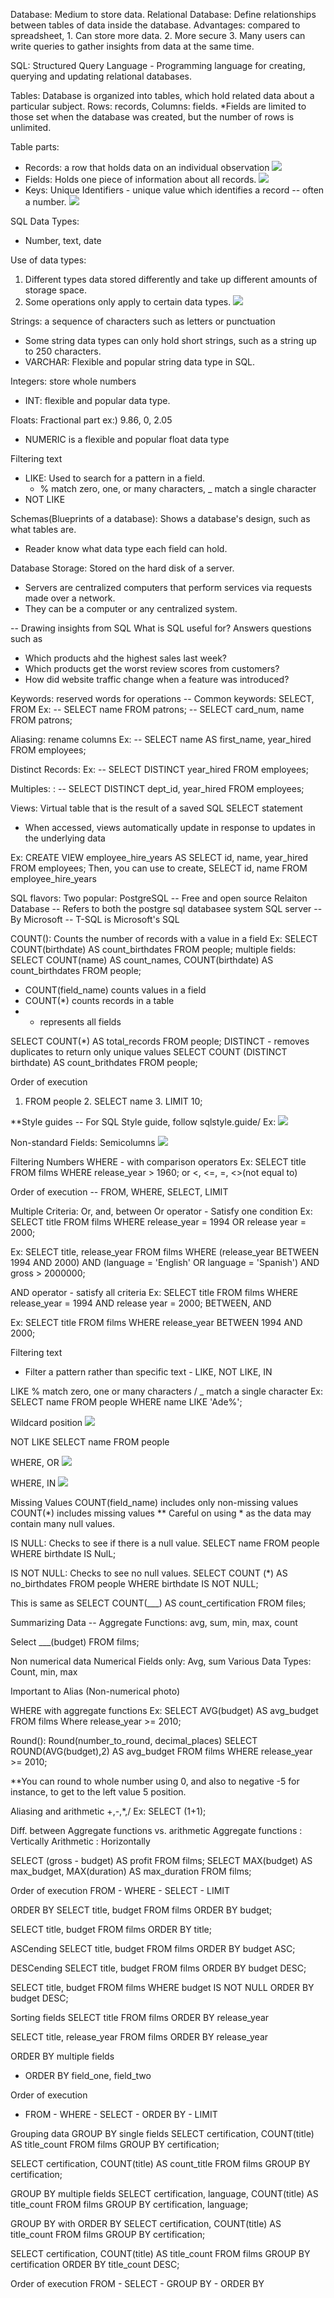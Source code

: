 Database: Medium to store data.
Relational Database: Define relationships between tables of data inside the database.
Advantages: compared to spreadsheet, 1. Can store more data. 2. More secure 3. Many users can write queries to gather insights from data at the same time.

SQL: Structured Query Language - Programming language for creating, querying and updating relational databases.

Tables: Database is organized into tables, which hold related data about a particular subject. Rows: records, Columns: fields.
*Fields are limited to those set when the database was created, but the number of rows is unlimited.

Table parts: 
- Records: a row that holds data on an individual observation
![](https://github.com/Jeon-DataLab/SQL-Learning-Records/blob/main/SQL%20Concept%20Fundamentals/Source_Photos/Records.png)
- Fields: Holds one piece of information about all records.
![](https://github.com/Jeon-DataLab/SQL-Learning-Records/blob/main/SQL%20Concept%20Fundamentals/Source_Photos/fields.png)
- Keys: Unique Identifiers - unique value which identifies a record -- often a number.
![](https://github.com/Jeon-DataLab/SQL-Learning-Records/blob/main/SQL%20Concept%20Fundamentals/Source_Photos/Keys.png)

SQL Data Types:
- Number, text, date

Use of data types: 
1. Different types data stored differently and take up different amounts of storage space.
2. Some operations only apply to certain data types.
![](https://github.com/Jeon-DataLab/SQL-Learning-Records/blob/main/SQL%20Concept%20Fundamentals/Source_Photos/data%20types%201.png)

Strings: a sequence of characters such as letters or punctuation
  - Some string data types can only hold short strings, such as a string up to 250 characters.
  - VARCHAR: Flexible and popular string data type in SQL.

Integers: store whole numbers
  - INT: flexible and popular data type.

Floats: Fractional part ex:) 9.86, 0, 2.05
  - NUMERIC is a flexible and popular float data type

Filtering text
  - LIKE: Used to search for a pattern in a field.
    - % match zero, one, or many characters, _ match a single character
  - NOT LIKE

Schemas(Blueprints of a database): Shows a database's design, such as what tables are.
  - Reader know what data type each field can hold.

Database Storage: Stored on the hard disk of a server. 
  - Servers are centralized computers that perform services via requests made over a network.
  - They can be a computer or any centralized system.


-- Drawing insights from SQL
What is SQL useful for?
Answers questions such as 
  - Which products ahd the highest sales last week?
  - Which products get the worst review scores from customers?
  - How did website traffic change when a feature was introduced?

Keywords: reserved words for operations -- Common keywords: SELECT, FROM
Ex: -- SELECT name FROM patrons;
    -- SELECT card_num, name FROM patrons;

Aliasing: rename columns
Ex: -- SELECT name AS first_name, year_hired FROM employees;

Distinct Records:
Ex: -- SELECT DISTINCT year_hired FROM employees;

Multiples:
 : -- SELECT DISTINCT dept_id, year_hired FROM employees;

Views: Virtual table that is the result of a saved SQL SELECT statement
  - When accessed, views automatically update in response to updates in the underlying data

Ex: CREATE VIEW employee_hire_years AS SELECT id, name, year_hired FROM employees;
   Then, you can use to create, SELECT id, name FROM employee_hire_years

SQL flavors:
Two popular:
PostgreSQL
 -- Free and open source Relaiton Database 
 -- Refers to both the postgre sql databasee system
SQL server
 -- By Microsoft
 -- T-SQL is Microsoft's SQL

COUNT(): Counts the number of records with a value in a field
Ex: SELECT COUNT(birthdate) AS count_birthdates FROM people;
multiple fields:
SELECT COUNT(name) AS count_names, COUNT(birthdate) AS count_birthdates FROM people;

- COUNT(field_name) counts values in a field
- COUNT(*) counts records in a table
- * represents all fields

SELECT COUNT(*) AS total_records FROM people;
DISTINCT - removes duplicates to return only unique values
SELECT COUNT (DISTINCT birthdate) AS count_brithdates FROM people;

Order of execution
1. FROM people 2. SELECT name 3. LIMIT 10;

**Style guides --  For SQL Style guide, follow sqlstyle.guide/
Ex: 
![](https://github.com/Jeon-DataLab/SQL-Learning-Records/blob/main/SQL%20Concept%20Fundamentals/Source_Photos/Style%20Guide.png)


Non-standard Fields: Semicolumns
![](https://github.com/Jeon-DataLab/SQL-Learning-Records/blob/main/SQL%20Concept%20Fundamentals/Source_Photos/Non%20Standard%20Fields.png)

Filtering Numbers
WHERE - 
with comparison operators
Ex: 
SELECT title
FROM films
WHERE release_year > 1960; or <, <=, =, <>(not equal to)

Order of execution -- FROM, WHERE, SELECT, LIMIT

Multiple Criteria: Or, and, between
Or operator - Satisfy one condition
Ex: 
SELECT title FROM films WHERE release_year = 1994 OR release year = 2000;

Ex:
SELECT title, release_year
FROM films
WHERE (release_year BETWEEN 1994 AND 2000)
AND (language = 'English' OR language = 'Spanish')
AND gross > 2000000;

AND operator - satisfy all criteria
Ex:
SELECT title FROM films WHERE release_year = 1994 AND release year = 2000;
BETWEEN, AND

Ex:
SELECT title FROM films WHERE release_year BETWEEN 1994 AND 2000;

Filtering text
- Filter a pattern rather than specific text - LIKE, NOT LIKE, IN

LIKE
% match zero, one or many characters / _ match a single character
Ex: SELECT name FROM people WHERE name LIKE 'Ade%';


Wildcard position 
![](https://github.com/Jeon-DataLab/SQL-Learning-Records/blob/main/SQL%20Concept%20Fundamentals/Source_Photos/Wildcard%20Position.png)


NOT LIKE
SELECT name FROM people


WHERE, OR
![](https://github.com/Jeon-DataLab/SQL-Learning-Records/blob/main/SQL%20Concept%20Fundamentals/Source_Photos/WHERE%20OR.png)


WHERE, IN
![](https://github.com/Jeon-DataLab/SQL-Learning-Records/blob/main/SQL%20Concept%20Fundamentals/Source_Photos/WHERE%20IN.png)


Missing Values
COUNT(field_name) includes only non-missing values
COUNT(*) includes missing values
** Careful on using * as the data may contain many null values.

IS NULL: Checks to see if there is a null value.
SELECT name
FROM people
WHERE birthdate IS NulL;

IS NOT NULL: Checks to see no null values.
SELECT COUNT (*) AS no_birthdates
FROM people
WHERE birthdate IS NOT NULL;

This is same as 
SELECT COUNT(___) AS count_certification FROM files;

Summarizing Data --
Aggregate Functions: avg, sum, min, max, count

Select ___(budget)
FROM films;

Non numerical data
Numerical Fields only: Avg, sum
Various Data Types: Count, min, max

Important to Alias
(Non-numerical photo)

WHERE with aggregate functions
Ex:
SELECT AVG(budget) AS avg_budget
FROM films
Where release_year >= 2010;

Round(): Round(number_to_round, decimal_places)
SELECT ROUND(AVG(budget),2) AS avg_budget
FROM films
WHERE release_year >= 2010;

**You can round to whole number using 0, and also to negative -5 for instance, to get to the left value 5 position.

Aliasing and arithmetic
+,-,*,/
Ex: SELECT (1+1);

Diff. between Aggregate functions vs. arithmetic
Aggregate functions : Vertically
Arithmetic : Horizontally

SELECT (gross - budget) AS profit FROM films;
SELECT MAX(budget) AS max_budget, MAX(duration) AS max_duration FROM films;

Order of execution
FROM - WHERE - SELECT - LIMIT

ORDER BY
SELECT title, budget 
FROM films 
ORDER BY budget;

SELECT title, budget 
FROM films
ORDER BY title;

ASCending
SELECT title, budget
FROM films
ORDER BY budget ASC;

DESCending
SELECT title, budget
FROM films
ORDER BY budget DESC;

SELECT title, budget
FROM films
WHERE budget IS NOT NULL
ORDER BY budget DESC;

Sorting fields
SELECT title
FROM films
ORDER BY release_year

SELECT title, release_year
FROM films
ORDER BY release_year

ORDER BY multiple fields
- ORDER BY field_one, field_two 

Order of execution
- FROM - WHERE - SELECT - ORDER BY - LIMIT

Grouping data
GROUP BY single fields
SELECT certification, COUNT(title) AS title_count
FROM films
GROUP BY certification;

SELECT certification, COUNT(title) AS count_title
FROM films
GROUP BY certification;

GROUP BY multiple fields
SELECT certification, language, COUNT(title) AS title_count
FROM films
GROUP BY certification, language;

GROUP BY with ORDER BY
SELECT
  certification,
  COUNT(title) AS title_count
FROM films
GROUP BY certification;

SELECT
  certification,
  COUNT(title) AS title_count
FROM films
GROUP BY certification
ORDER BY title_count DESC;

Order of execution
FROM - SELECT - GROUP BY - ORDER BY
